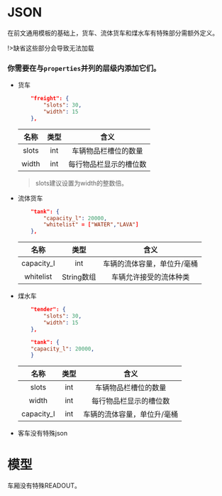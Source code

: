# JSON
在前文通用模板的基础上，货车、流体货车和煤水车有特殊部分需额外定义。

!>缺省这些部分会导致无法加载



### 你需要在与`properties`并列的层级内添加它们。

* 货车
    
    ```json
        "freight": {
            "slots": 30,
            "width": 15
        },
    ```
    |  名称   | 类型  |     	含义     |
    |:-----:|:---:|:-----------:|
    | slots | int | 车辆物品栏槽位的数量  |
    | width | int | 每行物品栏显示的槽位数 |
    
    >slots建议设置为width的整数倍。

* 流体货车
    
    ```json
        "tank": {
            "capacity_l": 20000,
            "whitelist" = ["WATER","LAVA"]
        },
    ```
    
    |     名称     |    类型    |      	含义       |
    |:----------:|:--------:|:--------------:|
    | capacity_l |   int    | 车辆的流体容量，单位升/毫桶 |
  | whitelist  | String数组 |  车辆允许接受的流体种类   |

* 煤水车

    ```json
        "tender": {
            "slots": 30,
            "width": 15
        },
    
        "tank": {
        "capacity_l": 20000,
        }
    ```

    |     名称     | 类型  |      	含义       |
    |:----------:|:---:|:--------------:|
    |   slots    | int |   车辆物品栏槽位的数量   |
    |   width    | int |  每行物品栏显示的槽位数   |
    | capacity_l | int | 车辆的流体容量，单位升/毫桶 |

* 客车没有特殊json
# 模型

车厢没有特殊READOUT。
